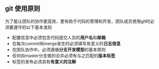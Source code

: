 ## git 使用原则

为了能让团队的协作更高效，更有助于代码的管理和开发，团队成员使用git时必须要遵守的以下基本准则

- 配置信息中必须包含代码提交人员的**用户名**和**邮箱**
- 在每次commit和merge发生时必须填写有意义的**日志信息**
- 在团队协作中，必须遵循**分支开发模型**的基本原则
- 任何向master分支做的合并必须有与之匹配的**版本标签**
- 标签的发布必须具有**有意义的注解**


